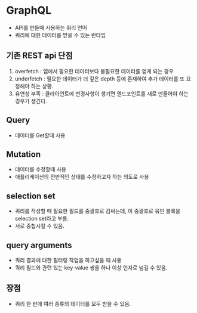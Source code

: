 # GraphQL
- API를 만들때 사용하는 쿼리 언어
- 쿼리에 대한 데이터를 받을 수 있는 런타임

## 기존 REST api 단점
1. overfetch : 앱에서 필요한 데이터보다 불필요한 데이터를 얻게 되는 경우 
2. underfetch : 필요한 데이터가 더 깊은 depth 등에 존재하여 추가 데이터를 또 요청해야 하는 상황.
3. 유연성 부족 : 클라이언트에 변경사항이 생기면 엔드포인트를 새로 만들어야 하는 경우가 생긴다. 

## Query
- 데이터를 Get할때 사용

## Mutation
- 데이터를 수정할때 사용
- 애플리케이션의 전반적인 상태를 수정하고자 하는 의도로 사용

## selection set
- 쿼리를 작성할 때 필요한 필드를 중괄호로 감싸는데, 이 중괄호로 묶인 블록을 selection set라고 부름.
- 서로 중첩시킬 수 있음. 

## query arguments
- 쿼리 결과에 대한 필터링 작업을 하고싶을 때 사용
- 쿼리 필드와 관련 있는 key-value 쌍을 하나 이상 인자로 넘길 수 있음.

## 장점
- 쿼리 한 번에 여러 종류의 데이터를 모두 받을 수 있음. 
